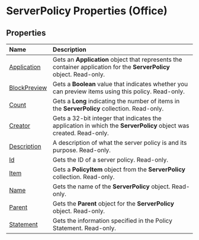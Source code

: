 
# ServerPolicy Properties (Office)

## Properties



|**Name**|**Description**|
|:-----|:-----|
|[Application](0d07cae1-9219-c617-f15d-01bc5ec59132.md)|Gets an  **Application** object that represents the container application for the **ServerPolicy** object. Read-only.|
|[BlockPreview](a211ccbe-ee3e-168f-1f2f-15a1eddc876d.md)|Gets a  **Boolean** value that indicates whether you can preview items using this policy. Read-only.|
|[Count](aeb054d5-0b24-37e8-e1b6-6762a0d13d28.md)|Gets a  **Long** indicating the number of items in the **ServerPolicy** collection. Read-only.|
|[Creator](4acaac16-3611-ae19-9c6c-347ee67f6488.md)|Gets a 32-bit integer that indicates the application in which the  **ServerPolicy** object was created. Read-only.|
|[Description](ca820f97-79f7-d9aa-5368-e4ecfbfeccd3.md)|A description of what the server policy is and its purpose. Read-only.|
|[Id](b1838ff9-d01a-bf19-a9a1-66627242eacc.md)|Gets the ID of a server policy. Read-only.|
|[Item](21fcec13-238e-f24d-2582-4c2ed8341d82.md)|Gets a  **PolicyItem** object from the **ServerPolicy** collection. Read-only.|
|[Name](a2afd663-55a0-913d-dade-19df4a1ab8dd.md)|Gets the name of the  **ServerPolicy** object. Read-only.|
|[Parent](cab80a1e-f5e0-232f-c75b-14277f8a9022.md)|Gets the  **Parent** object for the **ServerPolicy** object. Read-only.|
|[Statement](7ae6f51a-bd5b-0a27-4a38-b07ff5c0d233.md)|Gets the information specified in the Policy Statement. Read-only.|
